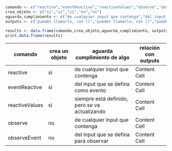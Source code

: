 # 
``` r
comando <- c("reactive","eventReactive","reactiveValues","observe","observeEvent")
crea_objeto <- c("sí","sí","sí","no","no")
aguarda_cumplimiento <- c("de cualquier input que contenga","del input que se defina como evento","siempre está definido, pero se va actualizando","de cualquier input que contenga","del input que se defina como evento")
outputs <- c("pueden llamarlo, con ()","pueden llamarlo, con ()","pueden llamarlo, con $ (es una lista)","no pueden llamar a nada creado ahí, se pueden generar dentro","no pueden llamar a nada creado ahí, se pueden generar dentro")

results <- data.frame(comando,crea_objeto,aguarda_cumplimiento, outputs)
print.data.frame(results)
```

| comando       | crea un objeto | aguarda cumplimiento de algo | relación con outputs |
| ------------- | -------------- | ---------------------------- | -------------------- |
| reactive  | sí   | de cualquier input que contenga                 | Content Cell         |
| eventReactive  | sí   | del input que se defina como evento                 | Content Cell         |
| reactiveValues  | sí   | siempre está definido, pero se va actualizando                 | Content Cell         |
| observe  | no   | de cualquier input que contenga                 | Content Cell         |
| observeEvent  | no   | del input que se defina para observar                 | Content Cell         |
